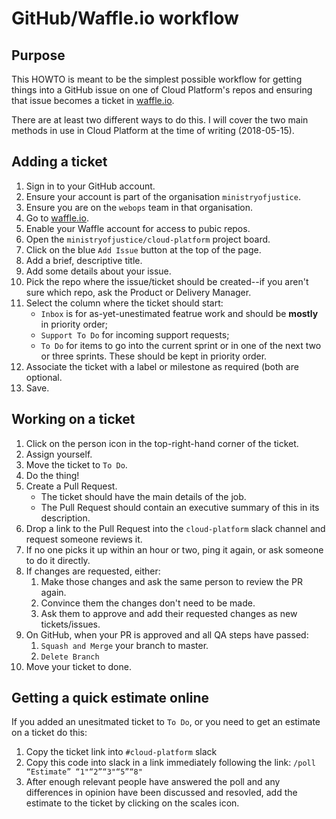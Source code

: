 # GitHub/Waffle.io workflow

## Purpose

This HOWTO is meant to be the simplest possible workflow for getting
things into a GitHub issue on one of Cloud Platform's repos and ensuring
that issue becomes a ticket in
[waffle.io](https://waffle.io/ministryofjustice/cloud-platform).

There are at least two different ways to do this.  I will cover the two
main methods in use in Cloud Platform at the time of writing
(2018-05-15).

## Adding a ticket

1) Sign in to your GitHub account.
2) Ensure your account is part of the organisation `ministryofjustice`.
3) Ensure you are on the `webops` team in that organisation.
4) Go to
[waffle.io](https://waffle.io/ministryofjustice/cloud-platform).
5) Enable your Waffle account for access to pubic repos.
6) Open the `ministryofjustice/cloud-platform` project board.
7) Click on the blue `Add Issue` button at the top of the page.
8) Add a brief, descriptive title.
5) Add some details about your issue.
9) Pick the repo where the issue/ticket should be created--if you aren't
sure which repo, ask the Product or Delivery Manager.
10) Select the column where the ticket should start:
    * `Inbox` is for as-yet-unestimated featrue work and should be **mostly** in priority order;
    * `Support To Do` for incoming support requests;
    * `To Do` for items to go into the current sprint or in one of the
      next two or three sprints.  These should be kept in priority order.
11) Associate the ticket with a label or milestone as required (both
are optional.
12) Save.

## Working on a ticket

1) Click on the person icon in the top-right-hand corner of the ticket.
2) Assign yourself.
3) Move the ticket to `To Do`.
4) Do the thing!
5) Create a Pull Request.
   * The ticket should have the main details of the job.
   * The Pull Request should contain an executive summary of this in its
    description.
6) Drop a link to the Pull Request into the `cloud-platform` slack
channel and request someone reviews it.
7) If no one picks it up within an hour or two, ping it again, or ask
someone to do it directly.
8) If changes are requested, either:
   1) Make those changes and ask the same person to review the PR again.
   1) Convince them the changes don't need to be made.
   1) Ask them to approve and add their requested changes as new
tickets/issues.
9) On GitHub, when your PR is approved and all QA steps have passed:
   1) `Squash and Merge` your branch to master.
   2) `Delete Branch`
10) Move your ticket to done.

## Getting a quick estimate online

If you added an unesitmated ticket to `To Do`, or you need to get an
estimate on a ticket do this:

1) Copy the ticket link into `#cloud-platform` slack
2) Copy this code into slack in a link immediately following the link: `/poll “Estimate” “1"“2”“3"“5”“8"`
3) After enough relevant people have answered the poll and any
differences in opinion have been discussed and resovled, add the
estimate to the ticket by clicking on the scales icon.
